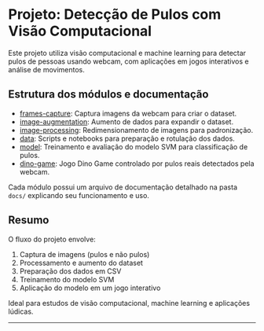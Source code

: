 # Projeto: Detecção de Pulos com Visão Computacional

Este projeto utiliza visão computacional e machine learning para detectar pulos de pessoas usando webcam, com aplicações em jogos interativos e análise de movimentos.

## Estrutura dos módulos e documentação

- [frames-capture](./frames-capture.md): Captura imagens da webcam para criar o dataset.
- [image-augmentation](./image-augmentation.md): Aumento de dados para expandir o dataset.
- [image-processing](./image-processing.md): Redimensionamento de imagens para padronização.
- [data](./data.md): Scripts e notebooks para preparação e rotulação dos dados.
- [model](./model.md): Treinamento e avaliação do modelo SVM para classificação de pulos.
- [dino-game](./dino-game.md): Jogo Dino Game controlado por pulos reais detectados pela webcam.

Cada módulo possui um arquivo de documentação detalhado na pasta `docs/` explicando seu funcionamento e uso.

## Resumo
O fluxo do projeto envolve:
1. Captura de imagens (pulos e não pulos)
2. Processamento e aumento do dataset
3. Preparação dos dados em CSV
4. Treinamento do modelo SVM
5. Aplicação do modelo em um jogo interativo

Ideal para estudos de visão computacional, machine learning e aplicações lúdicas.

---

